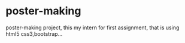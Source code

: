 # poster-making
poster-making project, this my intern for first assignment, 
that is using html5 css3,bootstrap...
